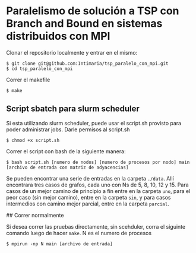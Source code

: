 # Paralelismo de solución a TSP con Branch and Bound en sistemas distribuidos con MPI

Clonar el repositorio localmente y entrar en el mismo: 
``` 
$ git clone git@github.com:Intimaria/tsp_paralelo_con_mpi.git
$ cd tsp_paralelo_con_mpi
```
Correr el makefile 
```
$ make
```
## Script sbatch para slurm scheduler

Si esta utilizando slurm scheduler, puede usar el script.sh provisto para poder administrar jobs. 
Darle permisos al script.sh
```
$ chmod +x script.sh
```
Correr el script con bash de la siguiente manera:
```
$ bash script.sh [numero de nodos] [numero de procesos por nodo] main [archivo de entrada con matriz de adyacencias]
```
Se pueden encontrar una serie de entradas en la carpeta `./data`. Allí encontrara tres casos de grafos, cada uno con Ns de 5, 8, 10, 12 y 15.
Para casos de un mejor camino de principio a fin entre en la carpeta `uno`, para el peor caso (sin mejor camino), entre en la carpeta `sin`, y para casos intermedios con camino mejor parcial, entre en la carpeta `parcial`.

## Correr normalmente

Si desea correr las pruebas directamente, sin scehduler, corra el siguinte comando luego de hacer `make`. N es el numero de procesos
```
$ mpirun -np N main [archivo de entrada]
```


